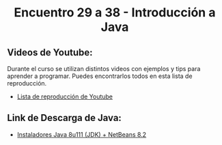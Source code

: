 <h1 align="center">Encuentro 29 a 38 - Introducción a Java</h1>

## Videos de Youtube:

Durante el curso se utilizan distintos videos con ejemplos y tips para aprender a programar. Puedes encontrarlos todos en esta lista de reproducción.

- [Lista de reproducción de Youtube](https://youtube.com/playlist?list=PLQ77MrE4f4tKN_NLQeICJ1rCjiLbj5r94)

## Link de Descarga de Java:

- [Instaladores Java 8u111 (JDK) + NetBeans 8.2](https://drive.google.com/drive/folders/1DD8oeKGXJupWcFUjWuVUrmKEwr_0X8MC)